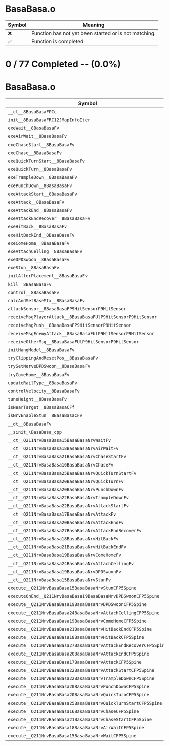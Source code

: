 # BasaBasa.o
| Symbol | Meaning 
| ------------- | ------------- 
| :x: | Function has not yet been started or is not matching. 
| :white_check_mark: | Function is completed. 


# 0 / 77 Completed -- (0.0%)
# BasaBasa.o
| Symbol | Decompiled? |
| ------------- | ------------- |
| `__ct__8BasaBasaFPCc` | :x: |
| `init__8BasaBasaFRC12JMapInfoIter` | :x: |
| `exeWait__8BasaBasaFv` | :x: |
| `exeAirWait__8BasaBasaFv` | :x: |
| `exeChaseStart__8BasaBasaFv` | :x: |
| `exeChase__8BasaBasaFv` | :x: |
| `exeQuickTurnStart__8BasaBasaFv` | :x: |
| `exeQuickTurn__8BasaBasaFv` | :x: |
| `exeTrampleDown__8BasaBasaFv` | :x: |
| `exePunchDown__8BasaBasaFv` | :x: |
| `exeAttackStart__8BasaBasaFv` | :x: |
| `exeAttack__8BasaBasaFv` | :x: |
| `exeAttackEnd__8BasaBasaFv` | :x: |
| `exeAttackEndRecover__8BasaBasaFv` | :x: |
| `exeHitBack__8BasaBasaFv` | :x: |
| `exeHitBackEnd__8BasaBasaFv` | :x: |
| `exeComeHome__8BasaBasaFv` | :x: |
| `exeAttachCelling__8BasaBasaFv` | :x: |
| `exeDPDSwoon__8BasaBasaFv` | :x: |
| `exeStun__8BasaBasaFv` | :x: |
| `initAfterPlacement__8BasaBasaFv` | :x: |
| `kill__8BasaBasaFv` | :x: |
| `control__8BasaBasaFv` | :x: |
| `calcAndSetBaseMtx__8BasaBasaFv` | :x: |
| `attackSensor__8BasaBasaFP9HitSensorP9HitSensor` | :x: |
| `receiveMsgPlayerAttack__8BasaBasaFUlP9HitSensorP9HitSensor` | :x: |
| `receiveMsgPush__8BasaBasaFP9HitSensorP9HitSensor` | :x: |
| `receiveMsgEnemyAttack__8BasaBasaFUlP9HitSensorP9HitSensor` | :x: |
| `receiveOtherMsg__8BasaBasaFUlP9HitSensorP9HitSensor` | :x: |
| `initHangModel__8BasaBasaFv` | :x: |
| `tryClippingAndResetPos__8BasaBasaFv` | :x: |
| `trySetNerveDPDSwoon__8BasaBasaFv` | :x: |
| `tryComeHome__8BasaBasaFv` | :x: |
| `updateRailType__8BasaBasaFv` | :x: |
| `controlVelocity__8BasaBasaFv` | :x: |
| `tuneHeight__8BasaBasaFv` | :x: |
| `isNearTarget__8BasaBasaCFf` | :x: |
| `isNrvEnableStun__8BasaBasaCFv` | :x: |
| `__dt__8BasaBasaFv` | :x: |
| `__sinit_\BasaBasa_cpp` | :x: |
| `__ct__Q211NrvBasaBasa15BasaBasaNrvWaitFv` | :x: |
| `__ct__Q211NrvBasaBasa18BasaBasaNrvAirWaitFv` | :x: |
| `__ct__Q211NrvBasaBasa21BasaBasaNrvChaseStartFv` | :x: |
| `__ct__Q211NrvBasaBasa16BasaBasaNrvChaseFv` | :x: |
| `__ct__Q211NrvBasaBasa25BasaBasaNrvQuickTurnStartFv` | :x: |
| `__ct__Q211NrvBasaBasa20BasaBasaNrvQuickTurnFv` | :x: |
| `__ct__Q211NrvBasaBasa20BasaBasaNrvPunchDownFv` | :x: |
| `__ct__Q211NrvBasaBasa22BasaBasaNrvTrampleDownFv` | :x: |
| `__ct__Q211NrvBasaBasa22BasaBasaNrvAttackStartFv` | :x: |
| `__ct__Q211NrvBasaBasa17BasaBasaNrvAttackFv` | :x: |
| `__ct__Q211NrvBasaBasa20BasaBasaNrvAttackEndFv` | :x: |
| `__ct__Q211NrvBasaBasa27BasaBasaNrvAttackEndRecoverFv` | :x: |
| `__ct__Q211NrvBasaBasa18BasaBasaNrvHitBackFv` | :x: |
| `__ct__Q211NrvBasaBasa21BasaBasaNrvHitBackEndFv` | :x: |
| `__ct__Q211NrvBasaBasa19BasaBasaNrvComeHomeFv` | :x: |
| `__ct__Q211NrvBasaBasa24BasaBasaNrvAttachCellingFv` | :x: |
| `__ct__Q211NrvBasaBasa19BasaBasaNrvDPDSwoonFv` | :x: |
| `__ct__Q211NrvBasaBasa15BasaBasaNrvStunFv` | :x: |
| `execute__Q211NrvBasaBasa15BasaBasaNrvStunCFP5Spine` | :x: |
| `executeOnEnd__Q211NrvBasaBasa19BasaBasaNrvDPDSwoonCFP5Spine` | :x: |
| `execute__Q211NrvBasaBasa19BasaBasaNrvDPDSwoonCFP5Spine` | :x: |
| `execute__Q211NrvBasaBasa24BasaBasaNrvAttachCellingCFP5Spine` | :x: |
| `execute__Q211NrvBasaBasa19BasaBasaNrvComeHomeCFP5Spine` | :x: |
| `execute__Q211NrvBasaBasa21BasaBasaNrvHitBackEndCFP5Spine` | :x: |
| `execute__Q211NrvBasaBasa18BasaBasaNrvHitBackCFP5Spine` | :x: |
| `execute__Q211NrvBasaBasa27BasaBasaNrvAttackEndRecoverCFP5Spine` | :x: |
| `execute__Q211NrvBasaBasa20BasaBasaNrvAttackEndCFP5Spine` | :x: |
| `execute__Q211NrvBasaBasa17BasaBasaNrvAttackCFP5Spine` | :x: |
| `execute__Q211NrvBasaBasa22BasaBasaNrvAttackStartCFP5Spine` | :x: |
| `execute__Q211NrvBasaBasa22BasaBasaNrvTrampleDownCFP5Spine` | :x: |
| `execute__Q211NrvBasaBasa20BasaBasaNrvPunchDownCFP5Spine` | :x: |
| `execute__Q211NrvBasaBasa20BasaBasaNrvQuickTurnCFP5Spine` | :x: |
| `execute__Q211NrvBasaBasa25BasaBasaNrvQuickTurnStartCFP5Spine` | :x: |
| `execute__Q211NrvBasaBasa16BasaBasaNrvChaseCFP5Spine` | :x: |
| `execute__Q211NrvBasaBasa21BasaBasaNrvChaseStartCFP5Spine` | :x: |
| `execute__Q211NrvBasaBasa18BasaBasaNrvAirWaitCFP5Spine` | :x: |
| `execute__Q211NrvBasaBasa15BasaBasaNrvWaitCFP5Spine` | :x: |
